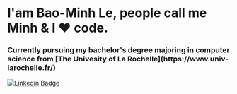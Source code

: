 <h1>I'am Bao-Minh Le, people call me Minh  & I ❤️ code.</h1>
<h3>Currently pursuing my bachelor's degree majoring in computer science from [The Univesity of La Rochelle](https://www.univ-larochelle.fr/)</h3>

[![Linkedin Badge](https://img.shields.io/badge/-BaoMinhLE-blue?style=flat-square&logo=Linkedin&logoColor=white&link=https://www.linkedin.com/in/bao-minh-le-a4094a1ba/)](https://www.linkedin.com/in/bao-minh-le-a4094a1ba/)
